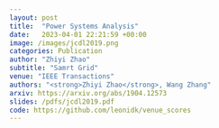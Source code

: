 ```yaml
---
layout: post
title:  "Power Systems Analysis"
date:   2023-04-01 22:21:59 +00:00
image: /images/jcdl2019.png
categories: Publication
author: "Zhiyi Zhao"
subtitle: "Samrt Grid"
venue: "IEEE Transactions"
authors: "<strong>Zhiyi Zhao</strong>, Wang Zhang"
arxiv: https://arxiv.org/abs/1904.12573
slides: /pdfs/jcdl2019.pdf
code: https://github.com/leonidk/venue_scores
---
```


